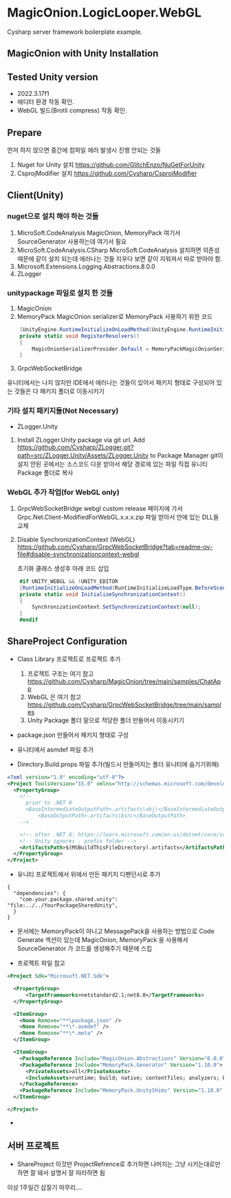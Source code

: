 # MagicOnion.LogicLooper.WebGL
Cysharp server framework boilerplate example.


## MagicOnion with Unity Installation

## Tested Unity version

- 2022.3.17f1
- 에디터 환경 작동 확인.
- WebGL 빌드(Brotli compress) 작동 확인.

## Prepare

먼저 하지 않으면 중간에 컴파일 에러 발생시 진행 안되는 것들

1. Nuget for Unity 설치
    https://github.com/GlitchEnzo/NuGetForUnity
2. CsprojModifier 설치
    https://github.com/Cysharp/CsprojModifier

## Client(Unity)

### nuget으로 설치 해야 하는 것들
1. MicroSoft.CodeAnalysis
    MagicOnion, MemoryPack 여기서 SourceGenerator 사용하는데 여기서 필요
2. MicroSoft.CodeAnalysis.CSharp
    MicroSoft.CodeAnalysis 설치하면 의존성때문에 같이 설치 되는데 에러나는 것들 지우다 보면 같이 지워져서 따로 받아야 함.
3. Microsoft.Extensions.Logging.Abstractions.8.0.0
4. ZLogger

### unitypackage 파일로 설치 한 것들
1. MagicOnion
2. MemoryPack
    MagicOnion serializer로 MemoryPack 사용하기 위한 코드
```csharp 
    [UnityEngine.RuntimeInitializeOnLoadMethod(UnityEngine.RuntimeInitializeLoadType.BeforeSceneLoad)]
    private static void RegisterResolvers()
    {
        MagicOnionSerializerProvider.Default = MemoryPackMagicOnionSerializerProvider.Instance;
    }
```

3. GrpcWebSocketBridge

유니티에서는 나지 않지만 IDE에서 에러나는 것들이 있어서 패키지 형태로 구성되어 있는 것들은 다 패키지 폴더로 이동시키기

### 기타 설치 패키지들(Not Necessary)

- ZLogger.Unity
1. Install ZLogger.Unity package via git url.
    Add https://github.com/Cysharp/ZLogger.git?path=src/ZLogger.Unity/Assets/ZLogger.Unity to Package Manager
    git이 설치 안된 곳에서는 소스코드 다운 받아서 해당 경로에 있는 파일 직접 유니티 Package 폴더로 복사
	
### WebGL 추가 작업(for WebGL only)

1. GrpcWebSocketBridge webgl custom 
    release 페이지에 가서 Grpc.Net.Client-ModifiedForWebGL.x.x.x.zip 파일 받아서 안에 있는 DLL들 교체
2. Disable SynchronizationContext (WebGL)
    https://github.com/Cysharp/GrpcWebSocketBridge?tab=readme-ov-file#disable-synchronizationcontext-webgl

    초기화 클래스 생성후 아래 코드 삽입
```csharp
    #if UNITY_WEBGL && !UNITY_EDITOR
    [RuntimeInitializeOnLoadMethod(RuntimeInitializeLoadType.BeforeSceneLoad)]
    private static void InitializeSynchronizationContext()
    {
        SynchronizationContext.SetSynchronizationContext(null);
    }
    #endif
```

## ShareProject Configuration
- Class Library 프로젝트로 프로젝트 추가
    1. 프로젝트 구조는 여기 참고 https://github.com/Cysharp/MagicOnion/tree/main/samples/ChatApp
    2. WebGL 은 여기 참고 https://github.com/Cysharp/GrpcWebSocketBridge/tree/main/samples
    3. Unity Package 폴더 밑으로 적당한 폴더 만들어서 이동시키기

- package.json 만들어서 패키지 형태로 구성
- 유니티에서 asmdef 파일 추가
- Directory.Build.props 파일 추가(빌드시 만들어지는 폴더 유니티에 숨기기위해)

```xml
<?xml version="1.0" encoding="utf-8"?>
<Project ToolsVersion="15.0" xmlns="http://schemas.microsoft.com/developer/msbuild/2003">
  <PropertyGroup>
    <!--
      prior to .NET 8
      <BaseIntermediateOutputPath>.artifacts\obj\</BaseIntermediateOutputPath>
		  <BaseOutputPath>.artifacts\bin\</BaseOutputPath>
    -->

    <!-- after .NET 8: https://learn.microsoft.com/en-us/dotnet/core/sdk/artifacts-output -->
    <!-- Unity ignores . prefix folder -->
    <ArtifactsPath>$(MSBuildThisFileDirectory).artifacts</ArtifactsPath>
  </PropertyGroup>
</Project>
```
- 유니티 프로젝트에서 위에서 만든 패키지 디펜던시로 추가
```
{
  "dependencies": {
    "com.your.package.shared.unity": "file:../../YourPackageSharedUnity",
  }
}
```

- 문서에는 MemoryPack이 아니고 MessagePack을 사용하는 방법으로 Code Generate 섹션이 있는데
  MagicOnion, MemoryPack 을 사용해서 SourceGenerator 가 코드를 생성해주기 때문에 스킵

- 프로젝트 파일 참고
```xml
<Project Sdk="Microsoft.NET.Sdk">

  <PropertyGroup>
      <TargetFrameworks>netstandard2.1;net8.0</TargetFrameworks>
  </PropertyGroup>

  <ItemGroup>
    <None Remove="**\package.json" />
    <None Remove="**\*.asmdef" />
    <None Remove="**\*.meta" />
  </ItemGroup>

  <ItemGroup>
    <PackageReference Include="MagicOnion.Abstractions" Version="6.0.0" />
    <PackageReference Include="MemoryPack.Generator" Version="1.10.0">
      <PrivateAssets>all</PrivateAssets>
      <IncludeAssets>runtime; build; native; contentfiles; analyzers; buildtransitive</IncludeAssets>
    </PackageReference>
    <PackageReference Include="MemoryPack.UnityShims" Version="1.10.0" />
  </ItemGroup>

</Project>
```
- 
  
## 서버 프로젝트

- ShareProject 이것만 ProjectRefrence로 추가하면 나머지는 그냥 시키는대로만 하면 잘 돼서 설명서 잘 따라하면 됨

이상 1주일간 삽질기 마무리....
